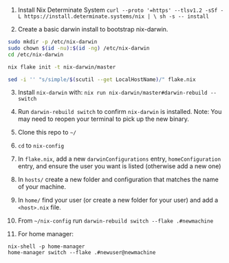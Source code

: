 1. Install Nix Determinate System `curl --proto '=https' --tlsv1.2 -sSf -L https://install.determinate.systems/nix | \
  sh -s -- install`

2. Create a basic darwin install to bootstrap nix-darwin.
```sh
sudo mkdir -p /etc/nix-darwin
sudo chown $(id -nu):$(id -ng) /etc/nix-darwin
cd /etc/nix-darwin

nix flake init -t nix-darwin/master

sed -i '' "s/simple/$(scutil --get LocalHostName)/" flake.nix
```
3. Install `nix-darwin` with: `nix run nix-darwin/master#darwin-rebuild -- switch`
4. Run `darwin-rebuild switch` to confirm `nix-darwin` is installed. Note: You may need to reopen your terminal to pick up the new binary.

5. Clone this repo to `~/`
6. `cd` to `nix-config`
7. In `flake.nix`, add a new `darwinConfigurations` entry, `homeConfiguration` entry, and ensure the user you want is listed (otherwise add a new one)
8. In `hosts/` create a new folder and configuration that matches the name of your machine.
9. In `home/` find your user (or create a new folder for your user) and add a `<host>.nix` file.
10. From `~/nix-config` run `darwin-rebuild switch --flake .#newmachine`
11. For home manager: 
```
nix-shell -p home-manager
home-manager switch --flake .#newuser@newmachine
```